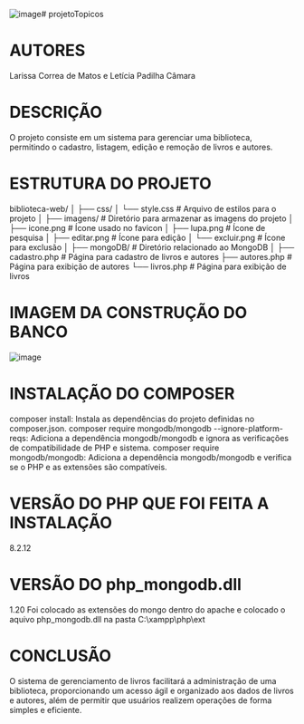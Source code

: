 ![image](https://github.com/user-attachments/assets/bb5d5faa-6f11-4e73-950d-c057a6258b60)# projetoTopicos

# AUTORES 
Larissa Correa de Matos e Letícia Padilha Câmara

# DESCRIÇÃO
O projeto consiste em um sistema para gerenciar uma biblioteca, permitindo o cadastro, listagem, edição e remoção de livros e autores.

# ESTRUTURA DO PROJETO
biblioteca-web/
│
├── css/
│   └── style.css         # Arquivo de estilos para o projeto
│
├── imagens/              # Diretório para armazenar as imagens do projeto
│   ├── icone.png         # Ícone usado no favicon
│   ├── lupa.png          # Ícone de pesquisa
│   ├── editar.png        # Ícone para edição
│   └── excluir.png       # Ícone para exclusão
│
├── mongoDB/              # Diretório relacionado ao MongoDB
│
├── cadastro.php          # Página para cadastro de livros e autores
├── autores.php           # Página para exibição de autores
└── livros.php            # Página para exibição de livros

# IMAGEM DA CONSTRUÇÃO DO BANCO
![image](https://github.com/user-attachments/assets/80280490-0df5-4c78-bd23-c5ee93b694b1)



# INSTALAÇÃO DO COMPOSER 
composer install: Instala as dependências do projeto definidas no composer.json.
composer require mongodb/mongodb --ignore-platform-reqs: Adiciona a dependência mongodb/mongodb e ignora as verificações de compatibilidade de PHP e sistema.
composer require mongodb/mongodb: Adiciona a dependência mongodb/mongodb e verifica se o PHP e as extensões são compatíveis.

# VERSÃO DO PHP QUE FOI FEITA A INSTALAÇÃO
8.2.12

# VERSÃO DO php_mongodb.dll 
1.20
Foi colocado as extensões do mongo dentro do apache e colocado o aquivo php_mongodb.dll na pasta C:\xampp\php\ext

# CONCLUSÃO
O sistema de gerenciamento de livros facilitará a administração de uma biblioteca, proporcionando um acesso ágil e organizado aos dados de livros e autores, além de permitir que usuários realizem operações de forma simples e eficiente.
